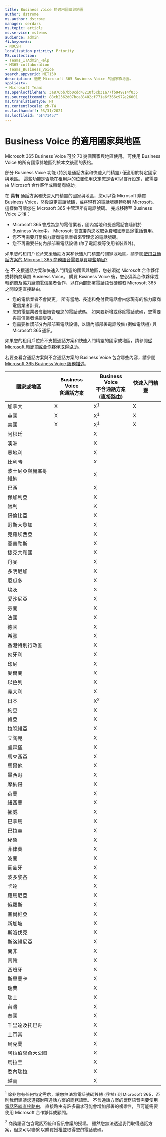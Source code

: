```yaml
---
title: Business Voice 的適用國家與地區
author: dstrome
ms.author: dstrome
manager: serdars
ms.topic: article
ms.service: msteams
audience: admin
f1.keywords:
- NOCSH
localization_priority: Priority
MS.collection:
- Teams_ITAdmin_Help
- M365-collaboration
- Teams_Business_Voice
search.appverid: MET150
description: 適用 Microsoft 365 Business Voice 的國家與地區。
appliesto:
- Microsoft Teams
ms.openlocfilehash: 3a876bb7bb0cdd45210f5cb31a77fb949814f035
ms.sourcegitcommit: 88cb2362d07bca88402cf771a6f366c972e26001
ms.translationtype: HT
ms.contentlocale: zh-TW
ms.lasthandoff: 03/31/2021
ms.locfileid: "51471457"
---
```

# <a name="country-and-region-availability-for-business-voice"></a>Business Voice 的適用國家與地區

Microsoft 365 Business Voice 可於 70 幾個國家與地區使用。 可使用 Business Voice 的所有國家與地區列於本文後面的表格。

部分 Business Voice 功能 (特別是通話方案和快速入門精靈) 僅適用於特定國家與地區。 這些功能是否能在租用戶的位置使用決定您是否可以自行設定，或需要由 Microsoft 合作夥伴或轉銷商協助。

在 **具有** 通話方案和快速入門精靈的國家與地區，您可以從 Microsoft 購買 Business Voice，然後設定電話號碼，或將現有的電話號碼轉移到 Microsoft。 這樣做可讓您在 Microsoft 365 中管理所有電話號碼。 完成移轉至 Business Voice 之後：

- Microsoft 365 會成為您的電信業者，國內當地和長途電話會隨附於 Business Voice中。  Microsoft 會直接向您收取免費和國際長途電話費用。
- 您不再需要訂閱協力廠商電信業者來管理您的電話號碼。
- 您不再需要任何內部部署電話設備 (除了電話機等使用者裝置外)。

如果您的租用戶位於支援通話方案和快速入門精靈的國家或地區，請參閱[使用含通話方案的 Microsoft 365 商務語音需要購買哪些項目?](what-to-buy.md)

在 **不** 支援通話方案和快速入門精靈的國家與地區，您必須從 Microsoft 合作夥伴或轉銷商購買 Business Voice。 購買 Business Voice 後，您必須與合作夥伴或轉銷商及協力廠商電信業者合作，以在內部部署電話語音硬體和 Microsoft 365 之間設定直接路由。

- 您的電信業者不會變更。 所有當地、長途和免付費電話會由您現有的協力廠商電信業者計費。
- 您的電信業者會繼續管理您的電話號碼。 如果要新增或移除電話號碼，您需要與電信業者協調變更。
- 您需要維護部分內部部署電話設備，以讓內部部署電話設備 (例如電話機) 與 Microsoft 365 通訊。

如果您的租用戶位於不支援通話方案和快速入門精靈的國家或地區，請參閱[從 Microsoft 轉銷商或合作夥伴取得協助](reseller-partner-support.md)。

若要查看含通話方案與不含通話方案的 Business Voice 包含哪些內容，請參閱 [Microsoft 365 Business Voice 服務描述](/office365/servicedescriptions/microsoft-365-business-voice-service-description)。


| 國家或地區    | Business Voice<br> 含通話方案 | Business Voice<br> 不含通話方案<br>(直接路由) | 快速入門精靈 |
|----------------------|--------------------------------------|-------------------------------------------------------------|------------------------|
| 加拿大               | X                                    | X<sup>1</sup>                                               | X                      |
| 英國       | X                                    | X<sup>1</sup>                                               | X                      |
| 美國        | X                                    | X<sup>1</sup>                                               | X                      |
| 阿根廷            |                                      | X                                                           |                        |
| 澳洲            |                                      | X                                                           |                        |
| 奧地利              |                                      | X                                                           |                        |
| 比利時              |                                      | X                                                           |                        |
| 波士尼亞與赫塞哥維納 |                                      | X                                                           |                        |
| 巴西               |                                      | X                                                           |                        |
| 保加利亞             |                                      | X                                                           |                        |
| 智利                |                                      | X                                                           |                        |
| 哥倫比亞             |                                      | X                                                           |                        |
| 哥斯大黎加           |                                      | X                                                           |                        |
| 克羅埃西亞              |                                      | X                                                           |                        |
| 賽普勒斯               |                                      | X                                                           |                        |
| 捷克共和國       |                                      | X                                                           |                        |
| 丹麥              |                                      | X                                                           |                        |
| 多明尼加   |                                      | X                                                           |                        |
| 厄瓜多              |                                      | X                                                           |                        |
| 埃及                |                                      | X                                                           |                        |
| 愛沙尼亞              |                                      | X                                                           |                        |
| 芬蘭              |                                      | X                                                           |                        |
| 法國               |                                      | X                                                           |                        |
| 德國              |                                      | X                                                           |                        |
| 希臘               |                                      | X                                                           |                        |
| 香港特別行政區        |                                      | X                                                           |                        |
| 匈牙利              |                                      | X                                                           |                        |
| 印尼            |                                      | X                                                           |                        |
| 愛爾蘭              |                                      | X                                                           |                        |
| 以色列               |                                      | X                                                           |                        |
| 義大利                |                                      | X                                                           |                        |
| 日本                |                                      | X<sup>2</sup>                                               |                        |
| 約旦               |                                      | X                                                           |                        |
| 肯亞                |                                      | X                                                           |                        |
| 拉脫維亞               |                                      | X                                                           |                        |
| 立陶宛            |                                      | X                                                           |                        |
| 盧森堡           |                                      | X                                                           |                        |
| 馬來西亞             |                                      | X                                                           |                        |
| 馬爾他                |                                      | X                                                           |                        |
| 墨西哥               |                                      | X                                                           |                        |
| 摩納哥               |                                      | X                                                           |                        |
| 荷蘭          |                                      | X                                                           |                        |
| 紐西蘭          |                                      | X                                                           |                        |
| 挪威               |                                      | X                                                           |                        |
| 巴拿馬               |                                      | X                                                           |                        |
| 巴拉圭             |                                      | X                                                           |                        |
| 秘魯                 |                                      | X                                                           |                        |
| 菲律賓          |                                      | X                                                           |                        |
| 波蘭               |                                      | X                                                           |                        |
| 葡萄牙             |                                      | X                                                           |                        |
| 波多黎各          |                                      | X                                                           |                        |
| 卡達                |                                      | X                                                           |                        |
| 羅馬尼亞              |                                      | X                                                           |                        |
| 俄羅斯               |                                      | X                                                           |                        |
| 塞爾維亞               |                                      | X                                                           |                        |
| 新加坡            |                                      | X                                                           |                        |
| 斯洛伐克             |                                      | X                                                           |                        |
| 斯洛維尼亞             |                                      | X                                                           |                        |
| 南非         |                                      | X                                                           |                        |
| 南韓          |                                      | X                                                           |                        |
| 西班牙                |                                      | X                                                           |                        |
| 斯里蘭卡            |                                      | X                                                           |                        |
| 瑞典               |                                      | X                                                           |                        |
| 瑞士          |                                      | X                                                           |                        |
| 台灣               |                                      | X                                                           |                        |
| 泰國             |                                      | X                                                           |                        |
| 千里達及托巴哥  |                                      | X                                                           |                        |
| 土耳其               |                                      | X                                                           |                        |
| 烏克蘭              |                                      | X                                                           |                        |
| 阿拉伯聯合大公國 |                                      | X                                                           |                        |
| 烏拉圭              |                                      | X                                                           |                        |
| 委內瑞拉            |                                      | X                                                           |                        |
| 越南              |                                      | X                                                           |                        |

<sup>1</sup> 除非您有任何特定需求，讓您無法將電話號碼移轉 (移植) 到 Microsoft 365，否則我們建議您選擇附帶通話方案的商務語音。 不含通話方案的商務語音需要使用[電話系統直接路由](../direct-routing-landing-page.md)。 直接路由有許多需求可能會增加部署的複雜性，且可能需要使用 Microsoft 合作夥伴或顧問。

<sup>2</sup> 商務語音包含電話系統和音訊會議的授權。 雖然您無法透過我們取得通話方案，但您可以聯繫 <Softbank> 以購買授權並取得您的電話號碼。